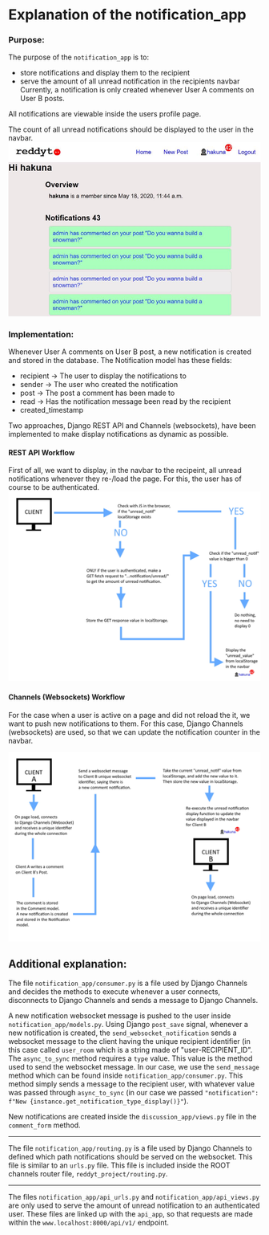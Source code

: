 # Explanation of the notification_app

### Purpose:

The purpose of the `notification_app` is to:

- store notifications and display them to the recipient
- serve the amount of all unread notification in the recipients navbar
  Currently, a notification is only created whenever User A comments on User B posts.

All notifications are viewable inside the users profile page.

The count of all unread notifications should be displayed to the user in the navbar.
![Notification overview and navbar count of unread ones](readme_img/notif_preview.jpg)

### Implementation:

Whenever User A comments on User B post, a new notification is created and
stored in the database.
The Notification model has these fields:

- recipient -> The user to display the notifications to
- sender -> The user who created the notification
- post -> The post a comment has been made to
- read -> Has the notification message been read by the recipient
- created_timestamp

Two approaches, Django REST API and Channels (websockets), have been implemented to make display notifications as dynamic as possible.

#### REST API Workflow

First of all, we want to display, in the navbar to the recipeint, all unread notifications whenever they re-/load the page.
For this, the user has of course to be authenticated.
![REST API Flowchart](readme_img/display_unread_notif_flowchart.jpg)

#### Channels (Websockets) Workflow

For the case when a user is active on a page and did not reload the it, we want to push new notifications to them. For this case, Django Channels (websockets) are used, so that we can update the notification counter in the navbar.

![Channels Flowchart](readme_img/websocket_unread_notif_flow.jpg)

## Additional explanation:

The file `notification_app/consumer.py` is a file used by Django Channels and decides the methods to execute whenever a user connects, disconnects to Django Channels and sends a message to Django Channels.

A new notification websocket message is pushed to the user inside `notification_app/models.py`. Using Django `post_save` signal, whenever a new notification is created, the `send_websocket_notification` sends a websocket message to the client having the unique recipient identifier (in this case called `user_room` which is
a string made of "user-RECIPIENT_ID".
The `async_to_sync` method requires a `type` value. This value is the method used to send the websocket message. In our case, we use the `send_message` method
which can be found inside `notification_app/consumer.py`. This method simply sends a message to the recipient user, with whatever value was passed through
`async_to_sync` (in our case we passed `"notification": f"New {instance.get_notification_type_display()}"`).

New notifications are created inside the `discussion_app/views.py` file in the `comment_form` method.

---

The file `notification_app/routing.py` is a file used by Django Channels to defined which path notifications should be served on the websocket.
This file is similar to an `urls.py` file.
This file is included inside the ROOT channels router file, `reddyt_project/routing.py`.

---

The files `notification_app/api_urls.py` and `notification_app/api_views.py` are only used to serve the amount of unread notification to an authenticated user.
These files are linked up with the `api_app`, so that requests are made within the `www.localhost:8000/api/v1/` endpoint.
